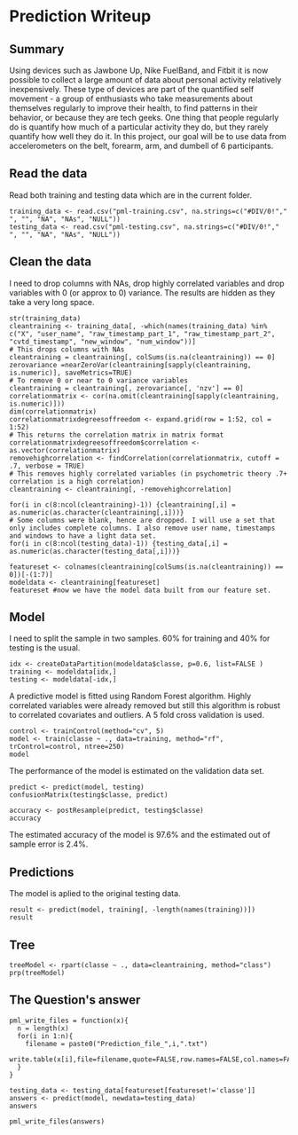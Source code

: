 # Prediction Writeup

## Summary

Using devices such as Jawbone Up, Nike FuelBand, and Fitbit it is now possible to collect a large amount of data about personal activity relatively inexpensively. These type of devices are part of the quantified self movement - a group of enthusiasts who take measurements about themselves regularly to improve their health, to find patterns in their behavior, or because they are tech geeks. One thing that people regularly do is quantify how much of a particular activity they do, but they rarely quantify how well they do it. In this project, our goal will be to use data from accelerometers on the belt, forearm, arm, and dumbell of 6 participants.

## Read the data

Read both training and testing data which are in the current folder.

```{r}
training_data <- read.csv("pml-training.csv", na.strings=c("#DIV/0!"," ", "", "NA", "NAs", "NULL"))
testing_data <- read.csv("pml-testing.csv", na.strings=c("#DIV/0!"," ", "", "NA", "NAs", "NULL"))
```

## Clean the data
I need to drop columns with NAs, drop highly correlated variables and drop variables with 0 (or approx to 0) variance. The results are hidden as they take a very long space.

```{r}
str(training_data)
cleantraining <- training_data[, -which(names(training_data) %in% c("X", "user_name", "raw_timestamp_part_1", "raw_timestamp_part_2", "cvtd_timestamp", "new_window", "num_window"))]
# This drops columns with NAs
cleantraining = cleantraining[, colSums(is.na(cleantraining)) == 0] 
zerovariance =nearZeroVar(cleantraining[sapply(cleantraining, is.numeric)], saveMetrics=TRUE)
# To remove 0 or near to 0 variance variables
cleantraining = cleantraining[, zerovariance[, 'nzv'] == 0]
correlationmatrix <- cor(na.omit(cleantraining[sapply(cleantraining, is.numeric)]))
dim(correlationmatrix)
correlationmatrixdegreesoffreedom <- expand.grid(row = 1:52, col = 1:52)
# This returns the correlation matrix in matrix format
correlationmatrixdegreesoffreedom$correlation <- as.vector(correlationmatrix) 
removehighcorrelation <- findCorrelation(correlationmatrix, cutoff = .7, verbose = TRUE)
# This removes highly correlated variables (in psychometric theory .7+ correlation is a high correlation)
cleantraining <- cleantraining[, -removehighcorrelation] 

for(i in c(8:ncol(cleantraining)-1)) {cleantraining[,i] = as.numeric(as.character(cleantraining[,i]))}
# Some columns were blank, hence are dropped. I will use a set that only includes complete columns. I also remove user name, timestamps and windows to have a light data set.
for(i in c(8:ncol(testing_data)-1)) {testing_data[,i] = as.numeric(as.character(testing_data[,i]))} 

featureset <- colnames(cleantraining[colSums(is.na(cleantraining)) == 0])[-(1:7)]
modeldata <- cleantraining[featureset]
featureset #now we have the model data built from our feature set.
```

## Model
I need to split the sample in two samples. 60% for training and 40% for testing is the usual.

```{r}
idx <- createDataPartition(modeldata$classe, p=0.6, list=FALSE )
training <- modeldata[idx,]
testing <- modeldata[-idx,]
```

A predictive model is fitted using Random Forest algorithm. Highly correlated variables were already removed but still this algorithm is robust to correlated covariates and outliers. A 5 fold cross validation is used.

```{r}
control <- trainControl(method="cv", 5)
model <- train(classe ~ ., data=training, method="rf", trControl=control, ntree=250)
model
```

The performance of the model is estimated on the validation data set.  

```{r}
predict <- predict(model, testing)
confusionMatrix(testing$classe, predict)

accuracy <- postResample(predict, testing$classe)
accuracy
```

The estimated accuracy of the model is 97.6% and the estimated out of sample error is 2.4%.

## Predictions
The model is aplied to the original testing data.

```{r}
result <- predict(model, training[, -length(names(training))])
result
```  

## Tree

```{r}
treeModel <- rpart(classe ~ ., data=cleantraining, method="class")
prp(treeModel) 
```

## The Question's answer

```{r}
pml_write_files = function(x){
  n = length(x)
  for(i in 1:n){
    filename = paste0("Prediction_file_",i,".txt")
    write.table(x[i],file=filename,quote=FALSE,row.names=FALSE,col.names=FALSE)
  }
}

testing_data <- testing_data[featureset[featureset!='classe']]
answers <- predict(model, newdata=testing_data)
answers

pml_write_files(answers)
```